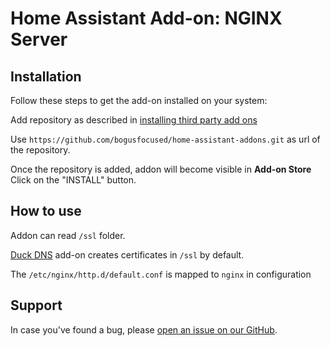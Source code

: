 # Home Assistant Add-on: NGINX Server

## Installation

Follow these steps to get the add-on installed on your system:

Add repository as described in [installing third party add ons](https://www.home-assistant.io/common-tasks/os#installing-third-party-add-ons)

Use `https://github.com/bogusfocused/home-assistant-addons.git` as url of the repository. 

Once the repository is added, addon will become visible in **Add-on Store**
Click on the "INSTALL" button.

## How to use

Addon can read `/ssl` folder. 

[Duck DNS](https://github.com/home-assistant/hassio-addons/tree/master/duckdns) add-on creates certificates in `/ssl` by default.

The `/etc/nginx/http.d/default.conf` is mapped to `nginx` in configuration



## Support

In case you've found a bug, please [open an issue on our GitHub][issue].

[issue]: https://github.com/bogusfocused/home-assistant-addons/issues
[repository]: https://github.com/bogusfocused/home-assistant-addons.git